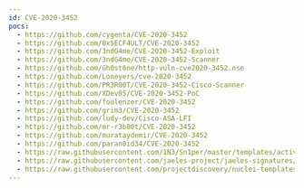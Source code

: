 ```yaml
---
id: CVE-2020-3452
pocs:
  - https://github.com/cygenta/CVE-2020-3452
  - https://github.com/0x5ECF4ULT/CVE-2020-3452
  - https://github.com/3ndG4me/CVE-2020-3452-Exploit
  - https://github.com/3ndG4me/CVE-2020-3452-Scanner
  - https://github.com/Gh0st0ne/http-vuln-cve2020-3452.nse
  - https://github.com/Loneyers/cve-2020-3452
  - https://github.com/PR3R00T/CVE-2020-3452-Cisco-Scanner
  - https://github.com/XDev05/CVE-2020-3452-PoC
  - https://github.com/foulenzer/CVE-2020-3452
  - https://github.com/grim3/CVE-2020-3452
  - https://github.com/ludy-dev/Cisco-ASA-LFI
  - https://github.com/mr-r3b00t/CVE-2020-3452
  - https://github.com/murataydemir/CVE-2020-3452
  - https://github.com/paran0id34/CVE-2020-3452
  - https://raw.githubusercontent.com/1N3/Sn1per/master/templates/active/CVE-2020-3452_-_Cisco_ASA-FTD_Arbitrary_File_Reading_Vulnerability.sh
  - https://raw.githubusercontent.com/jaeles-project/jaeles-signatures/master/cves/cisco-asa-path-traversal-cve-2020-3452.yaml
  - https://raw.githubusercontent.com/projectdiscovery/nuclei-templates/master/cves/CVE-2020-3452.yaml
---
```

